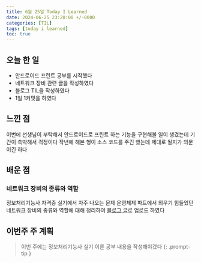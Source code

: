 ```yaml
---
title: 6월 25일 Today I Learned
date: 2024-06-25 23:20:00 +/-0000
categories: [TIL]
tags: [today i learned]
toc: true
---
```


## 오늘 한 일

* 안드로이드 프린트 공부를 시작했다
* 네트워크 장비 관련 글을 작성하였다
* 블로그 TIL을 작성하였다
* 1일 1커밋을 하였다

## 느낀 점

이번에 선생님이 부탁해서 안드로이드로 프린트 하는 기능을 구현해볼 일이 생겼는데 기간이 촉박해서 걱정이다 작년에 해본 형이 소스 코드를 주긴 했는데 제대로 될지가 의문이긴 하다

## 배운 점

### 네트워크 장비의 종류와 역할

정보처리기능사 자격증 실기에서 자주 나오는 문제 운영체제 파트에서 외우기 힘들었던 네트워크 장비의 종류와 역할에 대해 정리하여 [블로그 글](https://jangwoojun.github.io/posts/%EB%84%A4%ED%8A%B8%EC%9B%8C%ED%81%AC-%EC%9E%A5%EB%B9%84%EC%9D%98-%EC%A2%85%EB%A5%98%EC%99%80-%EC%97%AD%ED%95%A0/)로 업로드 하였다

## 이번주 주 계획

> 이번 주에는 정보처리기능사 실기 이론 공부 내용을 작성해야겠다
{: .prompt-tip }

